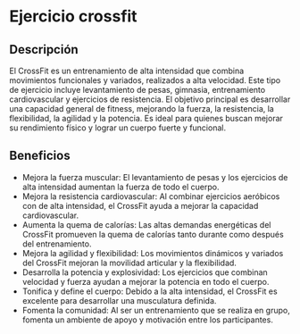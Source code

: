 # Ejercicio crossfit

## Descripción
El CrossFit es un entrenamiento de alta intensidad que combina movimientos funcionales y variados, realizados a alta velocidad. Este tipo de ejercicio incluye levantamiento de pesas, gimnasia, entrenamiento cardiovascular y ejercicios de resistencia. El objetivo principal es desarrollar una capacidad general de fitness, mejorando la fuerza, la resistencia, la flexibilidad, la agilidad y la potencia. Es ideal para quienes buscan mejorar su rendimiento físico y lograr un cuerpo fuerte y funcional.

## Beneficios
- Mejora la fuerza muscular: El levantamiento de pesas y los ejercicios de alta intensidad aumentan la fuerza de todo el cuerpo.
- Mejora la resistencia cardiovascular: Al combinar ejercicios aeróbicos con de alta intensidad, el CrossFit ayuda a mejorar la capacidad cardiovascular.
- Aumenta la quema de calorías: Las altas demandas energéticas del CrossFit promueven la quema de calorías tanto durante como después del entrenamiento.
- Mejora la agilidad y flexibilidad: Los movimientos dinámicos y variados del CrossFit mejoran la movilidad articular y la flexibilidad.
- Desarrolla la potencia y explosividad: Los ejercicios que combinan velocidad y fuerza ayudan a mejorar la potencia en todo el cuerpo.
- Tonifica y define el cuerpo: Debido a la alta intensidad, el CrossFit es excelente para desarrollar una musculatura definida.
- Fomenta la comunidad: Al ser un entrenamiento que se realiza en grupo, fomenta un ambiente de apoyo y motivación entre los participantes.
